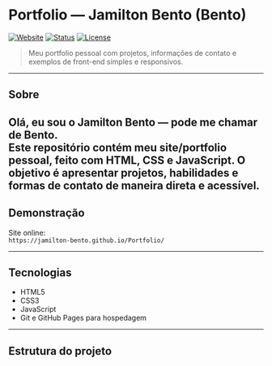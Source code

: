 # Portfolio — Jamilton Bento (Bento)

[![Website](https://img.shields.io/badge/site-jamilton--bento.github.io/Portfolio-007acc)](https://jamilton-bento.github.io/Portfolio/)
[![Status](https://img.shields.io/badge/status-vivo-brightgreen)]()
[![License](https://img.shields.io/badge/license-MIT-blue)]()

> Meu portfolio pessoal com projetos, informações de contato e exemplos de front-end simples e responsivos.

---

## Sobre
Olá, eu sou o **Jamilton Bento** — pode me chamar de **Bento**.  
Este repositório contém meu site/portfolio pessoal, feito com HTML, CSS e JavaScript. O objetivo é apresentar projetos, habilidades e formas de contato de maneira direta e acessível.
---

## Demonstração
Site online:  
`https://jamilton-bento.github.io/Portfolio/`

> 



---

## Tecnologias
- HTML5
- CSS3
- JavaScript
- Git e GitHub Pages para hospedagem

---

## Estrutura do projeto
